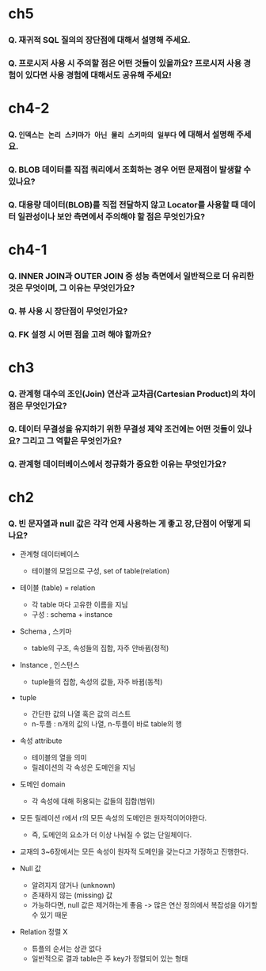 # ch5
### Q. 재귀적 SQL 질의의 장단점에 대해서 설명해 주세요.
### Q. 프로시저 사용 시 주의할 점은 어떤 것들이 있을까요? 프로시저 사용 경험이 있다면 사용 경험에 대해서도 공유해 주세요!

# ch4-2
### Q. `인덱스는 논리 스키마가 아닌 물리 스키마의 일부다` 에 대해서 설명해 주세요.
### Q. BLOB 데이터를 직접 쿼리에서 조회하는 경우 어떤 문제점이 발생할 수 있나요?
### Q. 대용량 데이터(BLOB)를 직접 전달하지 않고 Locator를 사용할 때 데이터 일관성이나 보안 측면에서 주의해야 할 점은 무엇인가요?

# ch4-1
### Q. INNER JOIN과 OUTER JOIN 중 성능 측면에서 일반적으로 더 유리한 것은 무엇이며, 그 이유는 무엇인가요?
### Q. 뷰 사용 시 장단점이 무엇인가요?
### Q. FK 설정 시 어떤 점을 고려 해야 할까요?

# ch3 
### Q. 관계형 대수의 조인(Join) 연산과 교차곱(Cartesian Product)의 차이점은 무엇인가요?
### Q. 데이터 무결성을 유지하기 위한 무결성 제약 조건에는 어떤 것들이 있나요? 그리고 그 역할은 무엇인가요?
### Q. 관계형 데이터베이스에서 정규화가 중요한 이유는 무엇인가요?

# ch2
### Q. 빈 문자열과 null 값은 각각 언제 사용하는 게 좋고 장,단점이 어떻게 되나요?

- 관계형 데이터베이스
    - 테이블의 모임으로 구성, set of table(relation)

- 테이블 (table) = relation
    - 각 table 마다 고유한 이름을 지님
    - 구성 : schema + instance

- Schema , 스키마
    - table의 구조, 속성들의 집합, 자주 안바뀜(정적)

- Instance , 인스턴스
    - tuple들의 집합, 속성의 값들, 자주 바뀜(동적)

- tuple
    - 간단한 값의 나열 혹은 값의 리스트
    - n-투플 : n개의 값의 나열, n-투플이 바로 table의 행

- 속성 attribute
    - 테이블의 열을 의미
    - 릴레이션의 각 속성은 도메인을 지님

- 도메인 domain
    - 각 속성에 대해 허용되는 값들의 집합(범위)

- 모든 릴레이션 r에서 r의 모든 속성의 도메인은 원자적이어야한다.
    - 즉, 도메인의 요소가 더 이상 나눠질 수 없는 단일체이다.

- 교재의 3~6장에서는 모든 속성이 원자적 도메인을 갖는다고 가정하고 진행한다.

- Null 값
    - 알려지지 않거나 (unknown)
    - 존재하지 않는 (missing) 값
    - 가능하다면, null 값은 제거하는게 좋음 -> 많은 연산 정의에서 복잡성을 야기할 수 있기 때문

- Relation 정렬 X
    - 튜플의 순서는 상관 없다
    - 일반적으로 결과 table은 주 key가 정렬되어 있는 형태
